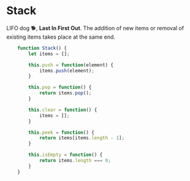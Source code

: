 # Stack

LIFO dog 🐕, **Last In First Out**.  The addition of new items or removal of existing items takes place at the same end. 

```javascript
    function Stack() {
        let items = [];

        this.push = function(element) {
            items.push(element);
        }

        this.pop = function() {
            return items.pop();
        }

        this.clear = function() {
            items = [];
        }

        this.peek = function() {
            return items[items.length - 1];
        }

        this.isEmpty = function() {
            return items.length === 0;
        }
    }
```